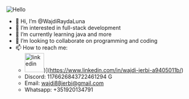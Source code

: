 ![Hello](https://miro.medium.com/v2/resize:fit:1358/1*X7Q84nkQN1DiFXC-rQLt9g.gif)
- 👋 Hi, I’m @WajdiRaydaLuna
- 👀 I’m interested in full-stack development
- 🌱 I’m currently learning java and more
- 💞️ I’m looking to collaborate on programming and coding
- 📫 How to reach me:
  * <img width="50" height="50" src="https://img.icons8.com/bubbles/50/linkedin.png" alt="linkedin"/>)](https://www.linkedin.com/in/wajdi-jerbi-a9405011b/)
  * Discord: 1176626843722461294 G
  * Email: wajdi88jerbi@gmail.com
  * Whatsapp: +351920134791

<!---
WajdiRaydaLuna/WajdiRaydaLuna is a ✨ special ✨ repository because its `README.md` (this file) appears on your GitHub profile.
You can click the Preview link to take a look at your changes.
--->

